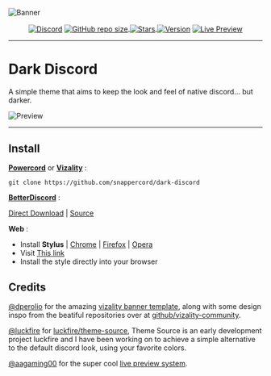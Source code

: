 ![Banner](https://raw.githubusercontent.com/snappercord/dark-discord/master/assets/banner.png)
  <p align="center">
    <a href="https://discord.gg/pmpVeAEsxz"><img align="center" alt="Discord" src="https://img.shields.io/discord/786750604419792926?color=745EC5&label=DISCORD&logo=discord&logoColor=white&style=for-the-badge"></a>
    <a href="#"><img align="center" alt="GitHub repo size" src="https://img.shields.io/github/repo-size/Snappercord/Dark-Discord?color=745EC5&style=for-the-badge&logo=github">
    <a href="https://github.com/snappercord/Dark-Discord/stargazers"><img align="center" alt="Stars" src="https://img.shields.io/github/stars/Snappercord/Dark-Discord?color=745EC5&style=for-the-badge&logo=data%3Aimage/png%3Bbase64%2CiVBORw0KGgoAAAANSUhEUgAAAB4AAAAdCAYAAAC9pNwMAAAACXBIWXMAAAsTAAALEwEAmpwYAAAAIGNIUk0AAHpFAACAgwAA/FcAAIDoAAB5FgAA8QEAADtfAAAcheDStWoAAAHISURBVHjavJS/a1NRGIafm7RaaGJ1KR0MQUVNBiOhtKLg6GKXItRJVwc3M%2BpW%2Bg/4Fwid3LRLBydBHARBiqSiqcY2UOgipopBQnxdzpXr5dyb5iQnHxw49/z4nvOe7543kIRjPAFywIrL5sARPAF0TT8P/Bw0QcZR7cNIf3VcirNG4ZT5/mOuvONb8YMINMzxyLfiLNAGpmPjPVPrji/F9y3Q8EA1n4oPgNmEuUNgxofitRQowAng8bCKTwFF4CxQBq4BN4%2BY8wXwCvgAfAb2gG828C3gDHDOgIpAIaGWLvELaAG7QBNoAF8DSV8MeJxxkAEWgfoYoU1gPqzxceANcNkztAEsAO3wr/5tBt55hH4C5o0B/fecusBVT/CPpqQ//o1IircJSW81utiWlItzkt5xAGwBl4ZUugNUbB6eZplFU5djjtAeUAXeu3h1CzjtCG4DJ128eq6PN/eLPHDeBVwd4prD3FUXcGkEz%2BiCC/jiCMAlH%2BAN4JmrYpuBhG0/wRCeSqpE1pUkrSes/S5p0pY/CVqwJNmUdD3loFckPbfsKw8CXo5sfC1pKQUYbzckvYzsvzMI%2BJ7x2LsDAOPttqS6pJpt/u8AK65O%2Bt9ReEMAAAAASUVORK5CYII%3D">
    <a href="#"><img align ="center" alt="Version" src="https://img.shields.io/static/v1?label=version&message=1.2.2&color=745EC5&style=for-the-badge&logo=data%3Aimage/png%3Bbase64%2CiVBORw0KGgoAAAANSUhEUgAAAB4AAAAeCAYAAAA7MK6iAAAACXBIWXMAAAsTAAALEwEAmpwYAAAAIGNIUk0AAHpFAACAgwAA/FcAAIDoAAB5FgAA8QEAADtfAAAcheDStWoAAAGwSURBVHja7JcxSBxBFIa/Pa%2BQECuFFClNsLWRgGJSpEgn1oJosDIcFpbWKcTC47TKHbEVzpRRsLVOtEkKG2MTxO7QECUH%2BW3mcG7ZvX1j9nLNPVjY2Xn7f/Nm5g1vIkkYbBTYB0aAtB8ioAHMAt%2ByBIvY7AUwZvAbBl5ZwAUj%2BDd2%2B2VxsoIVAFae4NytD%2B6Dew6%2BCNC8tDgVEwYyAQx4%2BSjgZQB4yh2dBe8o/Qt8BZr32S75zyd1zw59Vnyqz7u4rD/az7f2iJG02YVoq3FOEhhJ5RyhtSRGGjivyKtp%2Bp3A/xp5rZN2FhhJlQdAP2bpWsCh016zaFrBVnjVqhe5Yu8ZMAc8ilUQEXAM1F27Aqyk5OkOsOTeZ4DJBK1bYA/4jqSnkm4yIillRO5HumiYmedI%2BmBcuzS4D10watWRdBawcZY9yLobQKs97/ldS/osqeHaB5JOvf6fOKcQKyVslvj0rrnvG5Iu3PsTr/%2Bq6Bb8ccBhvw2Muw0nd3N4F/N5DXxxF4Eh4I3bbC1rRpKOgOn/XICcFIByDyqfrVYevwfeAoOBt4YQi4A/wC6wejcAIWlEHq3bJrMAAAAASUVORK5CYII%3D"></a>
    <a href="https://google.com"><img align="center" alt="Live Preview" src="https://img.shields.io/static/v1?label=+&message=live%20preview&color=745EC5&style=for-the-badge"></a>
  </p>
  


---
# Dark Discord

A simple theme that aims to keep the look and feel of native discord... but darker.

![Preview](https://raw.githubusercontent.com/snappercord/dark-discord/master/assets/screenshots.png)

---

## Install

[**Powercord**](https://powercord.dev/) or [**Vizality**](https://vizality.com/) :
```
git clone https://github.com/snappercord/dark-discord
```

[**BetterDiscord**](https://betterdiscord.app/) : <br/> 

[Direct Download](https://snapper.dev/download/?darkdiscord) | [Source](https://raw.githubusercontent.com/snappercord/Dark-Discord/master/BetterDiscord/darkdiscord.theme.css)

**Web** :
* Install **Stylus** | [Chrome](https://chrome.google.com/webstore/detail/stylus/clngdbkpkpeebahjckkjfobafhncgmne) | [Firefox](https://addons.mozilla.org/en-US/firefox/addon/styl-us/) | [Opera](https://github.com/openstyles/stylus/wiki/Opera,-Outdated-Stylus)
* Visit [This link](https://raw.githubusercontent.com/snappercord/userstyles/master/Dark-Discord-Web.user.css)
* Install the style directly into your browser


## Credits

[@dperolio](https://github.com/dperolio) for the amazing [vizality banner template](https://www.figma.com/community/file/937081422569421176), along with some design inspo from the beatiful repositories over at [github/vizality-community](https://github.com/vizality-community). <br/>  

[@luckfire](https://github.com/luckfire) for [luckfire/theme-source](https://github.com/LuckFire/Theme-Source), Theme Source is an early development project luckfire and I have been working on to achieve a simple alternative to the default discord look, using your favorite colors. <br/>   

[@aagaming00](https://github.com/aagaming00) for the super cool [live preview system](https://github.com/AAGaming00/discord-theme-preview).
